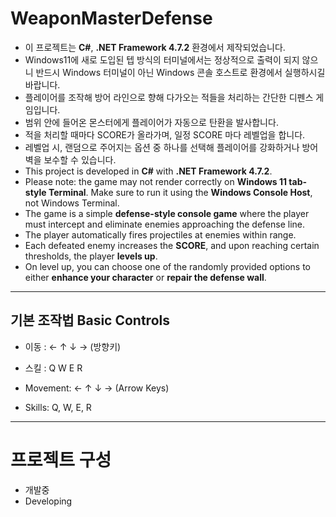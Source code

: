 # WeaponMasterDefense

- 이 프로젝트는 **C#**, **.NET Framework 4.7.2** 환경에서 제작되었습니다.
- Windows11에 새로 도입된 텝 방식의 터미널에서는 정상적으로 출력이 되지 않으니 반드시 Windows 터미널이 아닌 Windows 콘솔 호스트로 환경에서 실행하시길 바랍니다.
- 플레이어를 조작해 방어 라인으로 향해 다가오는 적들을 처리하는 간단한 디펜스 게임입니다.
- 범위 안에 들어온 몬스터에게 플레이어가 자동으로 탄환을 발사합니다.
- 적을 처리할 때마다 SCORE가 올라가며, 일정 SCORE 마다 레벨업을 합니다.
- 레벨업 시, 랜덤으로 주어지는 옵션 중 하나를 선택해 플레이어를 강화하거나 방어벽을 보수할 수 있습니다.
  　　
- This project is developed in **C#** with **.NET Framework 4.7.2**.
- Please note: the game may not render correctly on **Windows 11 tab-style Terminal**. Make sure to run it using the **Windows Console Host**, not Windows Terminal.
- The game is a simple **defense-style console game** where the player must intercept and eliminate enemies approaching the defense line.
- The player automatically fires projectiles at enemies within range.
- Each defeated enemy increases the **SCORE**, and upon reaching certain thresholds, the player **levels up**.
- On level up, you can choose one of the randomly provided options to either **enhance your character** or **repair the defense wall**.
---
## 기본 조작법 Basic Controls
- 이동 : ← ↑ ↓ → (방향키)
- 스킬 : Q W E R
  
- Movement: ← ↑ ↓ → (Arrow Keys)
- Skills: Q, W, E, R
---
# 프로젝트 구성
- 개발중
- Developing





